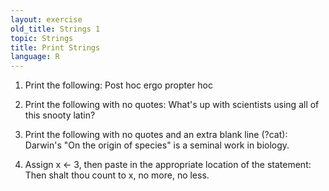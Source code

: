 ```yaml
---
layout: exercise
old_title: Strings 1
topic: Strings
title: Print Strings
language: R
---
```


1. Print the following: Post hoc ergo propter hoc

2. Print the following with no quotes: 
What's up with scientists using all of this snooty latin?

3. Print the following with no quotes and an extra blank line (?cat):
Darwin's "On the origin of species" is a seminal work in biology.

4. Assign x <- 3, then paste in the appropriate location of the statement:
Then shalt thou count to x, no more, no less.
